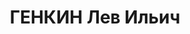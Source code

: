 ---
title: ГЕНКИН Лев Ильич
description: 'Род. в 1902, Екатеринославская губ., еврей, обр.: незаконченное высшее,
  член КП(б)У. Проживал: Тирасполь, дом Советов, кв. 48. Зав.отделом руководящих парторганов
  Молдавского обкома КП(б)У, на момент ареста находился в распоряжении ЦК КП(б)У.

  Арестован 28.12.1936. Обв. в участии в к.-р. террористической организации. Приговор:
  ВК ВС СССР, 28.03.1937 – ВМН. Расстрелян 28.03.1937, г.Москва.

  Реабилитирован ВК ВС СССР 05.11.1955'
---